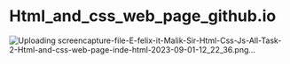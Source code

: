 # Html_and_css_web_page_github.io
![Uploading screencapture-file-E-felix-it-Malik-Sir-Html-Css-Js-All-Task-2-Html-and-css-web-page-inde-html-2023-09-01-12_22_36.png…]()
